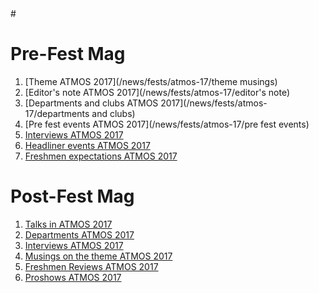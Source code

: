 <!-- TITLE: Atmos 2017 -->
<!-- SUBTITLE: Journal Club's special publication on ATMOS 2017. -->#

# Pre-Fest Mag
1. [Theme ATMOS 2017](/news/fests/atmos-17/theme musings)
2. [Editor's note ATMOS 2017](/news/fests/atmos-17/editor's note)
3. [Departments and clubs ATMOS 2017](/news/fests/atmos-17/departments and clubs)
4. [Pre fest events ATMOS 2017](/news/fests/atmos-17/pre fest events)
5. [Interviews ATMOS 2017](/news/fests/atmos-17/interviews)
6. [Headliner events ATMOS 2017](/news/fests/atmos-17/events)
7. [Freshmen expectations ATMOS 2017](/news/fests/atmos-17/expectations)

# Post-Fest Mag
1. [Talks in ATMOS 2017](/news/fests/atmos-17/talks)
2. [Departments ATMOS 2017](/news/fests/atmos-17/depts)
3. [Interviews ATMOS 2017](/news/fests/atmos-17/interview)
4. [Musings on the theme ATMOS 2017](/news/fests/atmos-17/theme)
5. [ Freshmen Reviews ATMOS 2017](/news/fests/atmos-17/reviews)
6. [Proshows ATMOS 2017](/news/fests/atmos-17/proshows)

